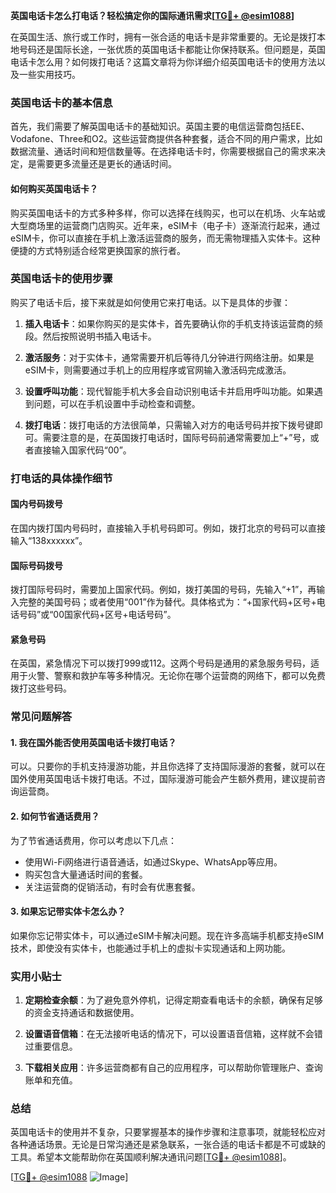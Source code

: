 **英国电话卡怎么打电话？轻松搞定你的国际通讯需求[[TG💪+ @esim1088](https://t.me/s/esim1088)]**

在英国生活、旅行或工作时，拥有一张合适的电话卡是非常重要的。无论是拨打本地号码还是国际长途，一张优质的英国电话卡都能让你保持联系。但问题是，英国电话卡怎么用？如何拨打电话？这篇文章将为你详细介绍英国电话卡的使用方法以及一些实用技巧。

### 英国电话卡的基本信息

首先，我们需要了解英国电话卡的基础知识。英国主要的电信运营商包括EE、Vodafone、Three和O2。这些运营商提供各种套餐，适合不同的用户需求，比如数据流量、通话时间和短信数量等。在选择电话卡时，你需要根据自己的需求来决定，是需要更多流量还是更长的通话时间。

#### 如何购买英国电话卡？

购买英国电话卡的方式多种多样，你可以选择在线购买，也可以在机场、火车站或大型商场里的运营商门店购买。近年来，eSIM卡（电子卡）逐渐流行起来，通过eSIM卡，你可以直接在手机上激活运营商的服务，而无需物理插入实体卡。这种便捷的方式特别适合经常更换国家的旅行者。

### 英国电话卡的使用步骤

购买了电话卡后，接下来就是如何使用它来打电话。以下是具体的步骤：

1. **插入电话卡**：如果你购买的是实体卡，首先要确认你的手机支持该运营商的频段。然后按照说明书插入电话卡。
   
2. **激活服务**：对于实体卡，通常需要开机后等待几分钟进行网络注册。如果是eSIM卡，则需要通过手机上的应用程序或官网输入激活码完成激活。

3. **设置呼叫功能**：现代智能手机大多会自动识别电话卡并启用呼叫功能。如果遇到问题，可以在手机设置中手动检查和调整。

4. **拨打电话**：拨打电话的方法很简单，只需输入对方的电话号码并按下拨号键即可。需要注意的是，在英国拨打电话时，国际号码前通常需要加上“+”号，或者直接输入国家代码“00”。

### 打电话的具体操作细节

#### 国内号码拨号

在国内拨打国内号码时，直接输入手机号码即可。例如，拨打北京的号码可以直接输入“138xxxxxx”。

#### 国际号码拨号

拨打国际号码时，需要加上国家代码。例如，拨打美国的号码，先输入“+1”，再输入完整的美国号码；或者使用“001”作为替代。具体格式为：“+国家代码+区号+电话号码”或“00国家代码+区号+电话号码”。

#### 紧急号码

在英国，紧急情况下可以拨打999或112。这两个号码是通用的紧急服务号码，适用于火警、警察和救护车等多种情况。无论你在哪个运营商的网络下，都可以免费拨打这些号码。

### 常见问题解答

#### 1. 我在国外能否使用英国电话卡拨打电话？

可以。只要你的手机支持漫游功能，并且你选择了支持国际漫游的套餐，就可以在国外使用英国电话卡拨打电话。不过，国际漫游可能会产生额外费用，建议提前咨询运营商。

#### 2. 如何节省通话费用？

为了节省通话费用，你可以考虑以下几点：
- 使用Wi-Fi网络进行语音通话，如通过Skype、WhatsApp等应用。
- 购买包含大量通话时间的套餐。
- 关注运营商的促销活动，有时会有优惠套餐。

#### 3. 如果忘记带实体卡怎么办？

如果你忘记带实体卡，可以通过eSIM卡解决问题。现在许多高端手机都支持eSIM技术，即使没有实体卡，也能通过手机上的虚拟卡实现通话和上网功能。

### 实用小贴士

1. **定期检查余额**：为了避免意外停机，记得定期查看电话卡的余额，确保有足够的资金支持通话和数据使用。
   
2. **设置语音信箱**：在无法接听电话的情况下，可以设置语音信箱，这样就不会错过重要信息。

3. **下载相关应用**：许多运营商都有自己的应用程序，可以帮助你管理账户、查询账单和充值。

### 总结

英国电话卡的使用并不复杂，只要掌握基本的操作步骤和注意事项，就能轻松应对各种通话场景。无论是日常沟通还是紧急联系，一张合适的电话卡都是不可或缺的工具。希望本文能帮助你在英国顺利解决通讯问题[[TG💪+ @esim1088](https://t.me/s/esim1088)]。

[[TG💪+ @esim1088](https://t.me/s/esim1088) ![Image](https://i.postimg.cc/4NQfJmqS/Snipaste-2025-05-13-00-14-12.png)]